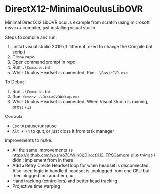 # DirectX12-MinimalOculusLibOVR
Minimal DirectX12 LibOVR oculus example from scratch using microsoft msvc++ compiler, just installing visual studio

Steps to compile and run:
1) Install visual studio 2019 (if different, need to change the Compile.bat script)
2) Clone repo
3) Open command prompt in repo
4) Run: `.\Compile.bat`
5) While Oculus Headset is connected, Run: `.\BasicOVR.exe`

To Debug:
1) Run: `.\Compile.bat`
2) Run: `devenv .\BasicOVRDebug.exe`
3) While Oculus Headset is connected, When Visual Studio is running, press `F11`

Controls
- `Esc` to pause/unpause
- `Alt + F4` to quit, or just close it from task manager

Improvements to make:
- All the same improvements as https://github.com/yosmo78/Win32DirectX12-FPSCamera plus things i didn't implement from in there
- Add a Retry Create Headset loop for when headset is disconnected. Also need logic to handle if headset is unplugged from one GPU but then plugged into another gpu
- Hand tracking (controllers) and better head tracking
- Projective time warping
